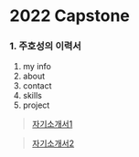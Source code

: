 # 2022 Capstone
### 1. 주호성의 이력서
  1. my info
  2. about
  3. contact
  4. skills
  5. project
  
> [자기소개서1](https://hosung2.netlify.app)
  
> [자기소개서2](https://hosung2.netlify.app)
